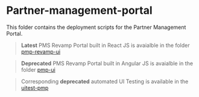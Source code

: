 # Partner-management-portal  

This folder contains the deployment scripts for the Partner Management Portal.

> **Latest** PMS Revamp Portal built in React JS is avaialble in the folder [pmp-revamp-ui](https://github.com/mosip/partner-management-portal/tree/release-1.2.2.x/pmp-revamp-ui)

> **Deprecated** PMS Revamp Portal built in Angular JS is avaialble in the folder [pmp-ui](https://github.com/mosip/partner-management-portal/tree/release-1.2.2.x/pmp-ui)

> Corresponding **deprecated** automated UI Testing is available in the [uitest-pmp](https://github.com/mosip/partner-management-portal/tree/release-1.2.2.x/uitest-pmp)
  
